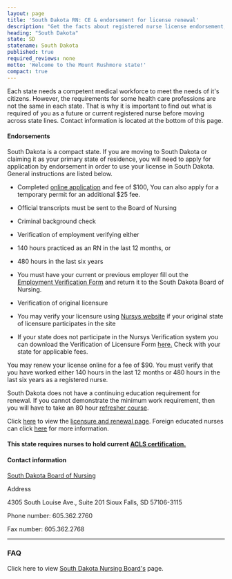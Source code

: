 ```yaml
---
layout: page
title: 'South Dakota RN: CE & endorsement for license renewal'
description: "Get the facts about registered nurse license endorsement, renewal, and continuing education in South Dakota. Keep your nursing credentials valid and up to date."
heading: "South Dakota"
state: SD
statename: South Dakota
published: true
required_reviews: none
motto: 'Welcome to the Mount Rushmore state!'
compact: true
---
```


Each state needs a competent medical workforce to meet the needs of it's citizens. However, the requirements for some health care professions are not the same in each state. That is why it is important to find out what is required of you as a future or current registered nurse before moving across state lines. Contact information is located at the bottom of this page.

#### Endorsements

South Dakota is a compact state. If you are moving to South Dakota or claiming it as your primary state of residence, you will need to apply for application by endorsement in order to use your license in South Dakota. General instructions are listed below.

*   Completed [online application](https://www.sdbon.org/rn_lpn/) and fee of $100, You can also apply for a temporary permit for an additional $25 fee.
    
*   Official transcripts must be sent to the Board of Nursing
    
*   Criminal background check
    
*   Verification of employment verifying either
    
*   140 hours practiced as an RN in the last 12 months, or
        
*   480 hours in the last six years
        
*   You must have your current or previous employer fill out the [Employment Verification Form](https://www.sdbon.org/userfiles/EmploymentVerification.pdf) and return it to the South Dakota Board of Nursing.
        
*   Verification of original licensure
    
*   You may verify your licensure using [Nursys website](https://www.nursys.com) if your original state of licensure participates in the site
        
*   If your state does not participate in the Nursys Verification system you can download the Verification of Licensure Form [here.](https://www.sdbon.org/userfiles/verifyLicense.pdf) Check with your state for applicable fees.
        

You may renew your license online for a fee of $90. You must verify that you have worked either 140 hours in the last 12 months or 480 hours in the last six years as a registered nurse.

South Dakota does not have a continuing education requirement for renewal. If you cannot demonstrate the minimum work requirement, then you will have to take an 80 hour [refresher course](https://sdlegislature.gov/Rules/Administrative/20:48:03:17).

Click [here](https://doh.sd.gov/licensing-and-records/boards/nurses-facility-administrators/licensing-requirements/) to view the [licensure and renewal page](https://doh.sd.gov/licensing-and-records/boards/nurses-facility-administrators/licensing-requirements/). Foreign educated nurses can click [here](https://doh.sd.gov/media/xekhhaov/internationalrnlpnendorsement.pdf) for more information.

#### This state requires nurses to hold current [ACLS certification.](https://www.acls.net/south-dakota-acls-pals-bls)

#### Contact information

[South Dakota Board of Nursing](https://doh.sd.gov/licensing-and-records/boards/nurses-facility-administrators/)

Address

4305 South Louise Ave., Suite 201
Sioux Falls, SD 57106-3115

Phone number: 605.362.2760

Fax number: 605.362.2768

* * *

### FAQ

Click here to view [South Dakota Nursing Board's](https://www.sdbon.org/) page.
